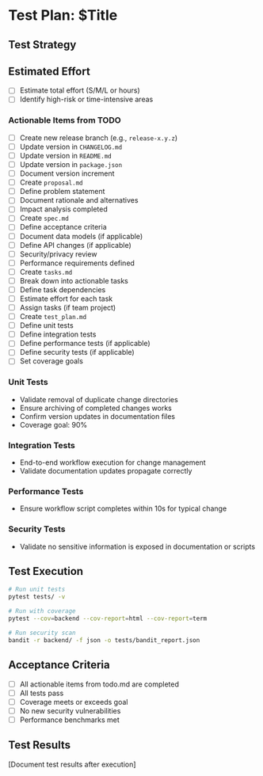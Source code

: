 # Test Plan: $Title

## Test Strategy

## Estimated Effort
- [ ] Estimate total effort (S/M/L or hours)
- [ ] Identify high-risk or time-intensive areas

### Actionable Items from TODO
- [ ] Create new release branch (e.g., `release-x.y.z`)
- [ ] Update version in `CHANGELOG.md`
- [ ] Update version in `README.md`
- [ ] Update version in `package.json`
- [ ] Document version increment
- [ ] Create `proposal.md`
- [ ] Define problem statement
- [ ] Document rationale and alternatives
- [ ] Impact analysis completed
- [ ] Create `spec.md`
- [ ] Define acceptance criteria
- [ ] Document data models (if applicable)
- [ ] Define API changes (if applicable)
- [ ] Security/privacy review
- [ ] Performance requirements defined
- [ ] Create `tasks.md`
- [ ] Break down into actionable tasks
- [ ] Define task dependencies
- [ ] Estimate effort for each task
- [ ] Assign tasks (if team project)
- [ ] Create `test_plan.md`
- [ ] Define unit tests
- [ ] Define integration tests
- [ ] Define performance tests (if applicable)
- [ ] Define security tests (if applicable)
- [ ] Set coverage goals

### Unit Tests
- Validate removal of duplicate change directories
- Ensure archiving of completed changes works
- Confirm version updates in documentation files
- Coverage goal: 90%

### Integration Tests
- End-to-end workflow execution for change management
- Validate documentation updates propagate correctly

### Performance Tests
- Ensure workflow script completes within 10s for typical change

### Security Tests
- Validate no sensitive information is exposed in documentation or scripts

## Test Execution

```bash
# Run unit tests
pytest tests/ -v

# Run with coverage
pytest --cov=backend --cov-report=html --cov-report=term

# Run security scan
bandit -r backend/ -f json -o tests/bandit_report.json
```

## Acceptance Criteria

- [ ] All actionable items from todo.md are completed
- [ ] All tests pass
- [ ] Coverage meets or exceeds goal
- [ ] No new security vulnerabilities
- [ ] Performance benchmarks met

## Test Results

[Document test results after execution]
